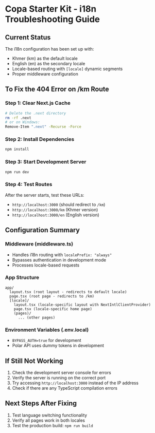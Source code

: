 # Copa Starter Kit - i18n Troubleshooting Guide

## Current Status

The i18n configuration has been set up with:

- Khmer (km) as the default locale
- English (en) as the secondary locale
- Locale-based routing with `[locale]` dynamic segments
- Proper middleware configuration

## To Fix the 404 Error on /km Route

### Step 1: Clear Next.js Cache

```bash
# Delete the .next directory
rm -rf .next
# or on Windows:
Remove-Item ".next" -Recurse -Force
```

### Step 2: Install Dependencies

```bash
npm install
```

### Step 3: Start Development Server

```bash
npm run dev
```

### Step 4: Test Routes

After the server starts, test these URLs:

- `http://localhost:3000` (should redirect to `/km`)
- `http://localhost:3000/km` (Khmer version)
- `http://localhost:3000/en` (English version)

## Configuration Summary

### Middleware (middleware.ts)

- Handles i18n routing with `localePrefix: "always"`
- Bypasses authentication in development mode
- Processes locale-based requests

### App Structure

```
app/
  layout.tsx (root layout - redirects to default locale)
  page.tsx (root page - redirects to /km)
  [locale]/
    layout.tsx (locale-specific layout with NextIntlClientProvider)
    page.tsx (locale-specific home page)
    (pages)/
      ... (other pages)
```

### Environment Variables (.env.local)

- `BYPASS_AUTH=true` for development
- Polar API uses dummy tokens in development

## If Still Not Working

1. Check the development server console for errors
2. Verify the server is running on the correct port
3. Try accessing `http://localhost:3000` instead of the IP address
4. Check if there are any TypeScript compilation errors

## Next Steps After Fixing

1. Test language switching functionality
2. Verify all pages work in both locales
3. Test the production build: `npm run build`

